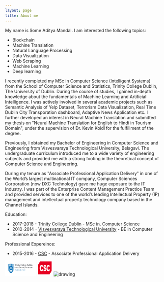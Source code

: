 ```yaml
---
layout: page
title: About me
---
```


My name is Some Aditya Mandal. I am interested the following topics:

- Blockchain 
- Machine Translation
- Natural Language Processing 
- Data Visualization
- Web Scraping
- Machine Learning 
- Deep learning



I recently completed my MSc in Computer Science (Intelligent Systems) from the School of Computer Science and Statistics, Trinity College Dublin, The University of Dublin. During the course of studies, I gained in-depth knowledge about the fundamentals of Machine Learning and Artificial Intelligence. I was actively involved in several academic projects such as Semantic Analysis of Yelp Dataset, Terrorism Data Visualization, Real Time Dublin City Transporation dashboard, Adaptive News Application etc. I further developed an interest in Neural Machine Translation and submitted my thesis on "Neural Machine Translation for English to Hindi in Tourism Domain", under the supervision of Dr. Kevin Koidl for the fulfillment of the degree.

Previously, I obtained my Bachelor of Engineering in Computer Science and Engineering from Visvesvaraya Technological University, Belagavi. The undergraduate curriculum introduced me to a wide variety of engineering subjects and provided me with a strong footing in the theoretical concept of Computer Science and Engineering.

During my tenure as "Associate Professional Application Delivery" in one of the World’s largest
multinational IT company, Computer Sciences Corporation (now DXC Technology) gave me huge exposure to the IT Industry. I was part of the Enterprise Content Management Practice Team and provided services to one of the world’s leading Intellectual Property (IP) management and intellectual property technology company based in the Channel Islands. 


Education:

- 2017-2018	-  [Trinity College Dublin](https://scss.tcd.ie/) - MSc in. Computer Science
- 2010-2014 - [Visvesvaraya Technological University](https://vtu.ac.in/) - BE in Computer Science and Engineering

Professional Expereince:

- 2015-2016 - [CSC](http://www.dxc.technology/) - Associate Professional Application Delivery

<img src="img\trinity.jpg" alt="drawing" width="100" height="50"/>

<img src="img\CSC_logo.svg" alt="drawing" width="50" height="50"/>
<img src="img\VTU_logo.png" alt="drawing" width="50" height="50"/>
